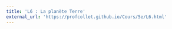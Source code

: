 ```yaml
---
title: 'L6 : La planète Terre'
external_url: 'https://profcollet.github.io/Cours/5e/L6.html'
---
```


